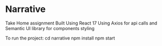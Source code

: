# Narrative
Take Home assignment
Built Using React 17
Using Axios for api calls and Semantic UI library for components styling

To run the project:
cd narrative
npm install
npm start
